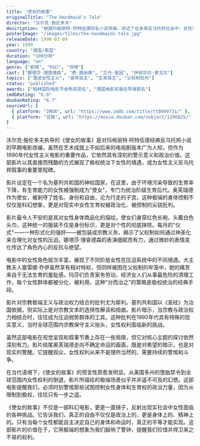 ```yaml
---
title: "使女的故事"
originalTitle: "The Handmaid's Tale"
director: "沃尔克·施伦多夫"
description: "根据玛格丽特·阿特伍德同名小说改编，讲述了在未来反乌托邦社会中，女性沦为生育工具的故事。影片深刻展现了父权制下女性的压迫，以及反抗的力量与代价。"
posterImage: "/images/films/the-handmaids-tale.jpg"
releaseDate: 1990-03-09
year: 1990
country: "德国/美国"
duration: "109分钟"
language: "en"
genre: ["剧情", "科幻", "惊悚"]
cast: ["娜塔莎·理查德森", "费·唐纳薇", "艾丹·奎因", "伊丽莎白·麦戈文"]
topics: ["激进女性主义", "身体自主", "生育自主", "父权制批判"]
status: "published"
awards: ["柏林国际电影节金熊奖提名", "德国电影奖最佳导演提名"]
imdbRating: "6.0"
doubanRating: "6.7"
sourceUrl: [
  { platform: "IMDB", url: "https://www.imdb.com/title/tt0099731/" },
  { platform: "豆瓣", url: "https://movie.douban.com/subject/1296825/" }
]
---
```


沃尔克·施伦多夫执导的《使女的故事》是对玛格丽特·阿特伍德经典反乌托邦小说的早期电影改编，虽然在艺术成就上不如后来的电视剧版本广为人知，但作为1990年代女性主义电影的重要作品，它依然具有深刻的警示意义和政治价值。这部影片以其直接而残酷的方式展现了极权统治下女性的境遇，成为女性主义反乌托邦叙事的重要里程碑。

影片设定在一个名为基列共和国的神权国家，在这里，由于环境污染导致的生育率下降，有生育能力的女性被强制成为"使女"，专门为统治阶级生育后代。奥芙瑞德作为使女，被剥夺了姓名、身份和自由，沦为行走的子宫。这种极端的身体控制不仅仅是科幻想象，更是对现实中女性生育权被政治化、被控制的尖锐批判。

影片最令人不安的是其对女性身体商品化的描绘。使女们身穿红色长袍，头戴白色头巾，这种统一的服装不仅是身份标识，更是对个性的彻底抹除。每月的"仪式"——一种形式化的强奸——被包装成宗教义务，揭示了父权制如何通过神圣化来合理化对女性的压迫。娜塔莎·理查德森的表演细腻而有力，通过微妙的表情变化传达了角色内心的反抗与绝望。

电影中的女性角色层次丰富，展现了不同阶层女性在压迫系统中的不同境遇。大主教夫人塞雷娜·乔伊虽然享有相对特权，但同样被困在父权制的牢笼中，她的痛苦来自于无法生育的羞耻感。玛莎们负责家务劳动，经济女人们从事最危险的清理工作，每个女性群体都被分化、被利用，这种"分而治之"的策略是极权统治的经典手段。

影片对宗教极端主义与政治权力结合的批判尤为犀利。基列共和国以《圣经》为治国依据，但实际上是对宗教文本的选择性解读和扭曲。影片暗示，当宗教与政治权力相结合时，往往成为压迫弱势群体的工具。这种批判在1990年代具有特殊的现实意义，当时全球范围内宗教保守主义抬头，女性权利面临新的挑战。

虽然这部电影在视觉呈现和叙事节奏上存在一些局限，但它对核心主题的探讨依然深刻有力。影片结尾奥芙瑞德走向不确定命运的画面，既是对希望的暗示，也是对现实的警醒。它提醒观众，女性权利从来不是理所当然的，需要持续的警惕和斗争。

在当代语境下，《使女的故事》的预言性质愈发明显。从美国多州的堕胎禁令到全球范围内女性权利的倒退，影片所描绘的极端场景似乎并非遥不可及的幻想。这部电影提醒我们，必须时刻警惕那些试图控制女性身体和生育权的政治力量，因为从限制到极权，往往只有一步之遥。

《使女的故事》不仅是一部科幻电影，更是一面镜子，反射出现实社会中女性面临的各种挑战。它告诉我们，真正的自由不仅仅是政治上的，更是身体上的、精神上的。只有当每个女性都能自主决定自己的身体和命运时，真正的平等才能实现。这部影片的价值在于，它用极端的想象为我们敲响了警钟，提醒我们珍惜并捍卫来之不易的权利。